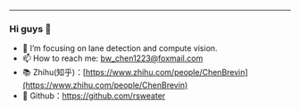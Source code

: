 


-------

### Hi guys 👋

- 🌱 I’m focusing on lane detection and compute vision.
- 📫 How to reach me: bw_chen1223@foxmail.com
- 📚 Zhihu(知乎)：[https://www.zhihu.com/people/ChenBrevin](https://www.zhihu.com/people/ChenBrevin)
- 👾 Github：https://github.com/rsweater

